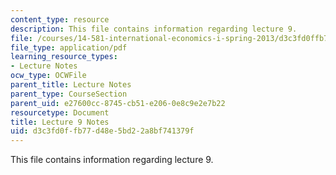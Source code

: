 ```yaml
---
content_type: resource
description: This file contains information regarding lecture 9.
file: /courses/14-581-international-economics-i-spring-2013/d3c3fd0ffb77d48e5bd22a8bf741379f_MIT14_581S13_classnotes9.pdf
file_type: application/pdf
learning_resource_types:
- Lecture Notes
ocw_type: OCWFile
parent_title: Lecture Notes
parent_type: CourseSection
parent_uid: e27600cc-8745-cb51-e206-0e8c9e2e7b22
resourcetype: Document
title: Lecture 9 Notes
uid: d3c3fd0f-fb77-d48e-5bd2-2a8bf741379f
---
```

This file contains information regarding lecture 9.


